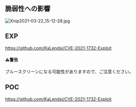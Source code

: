<languages  />

脆弱性への影響
--------------

![](Xnip2021-03-22_15-12-28.jpg "Xnip2021-03-22_15-12-28.jpg")

EXP
---

<https://github.com/KaLendsi/CVE-2021-1732-Exploit>

#### ⚠️️警告

ブルースクリーンになる可能性がありますので、ご注意ください。

POC
---

<https://github.com/KaLendsi/CVE-2021-1732-Exploit>